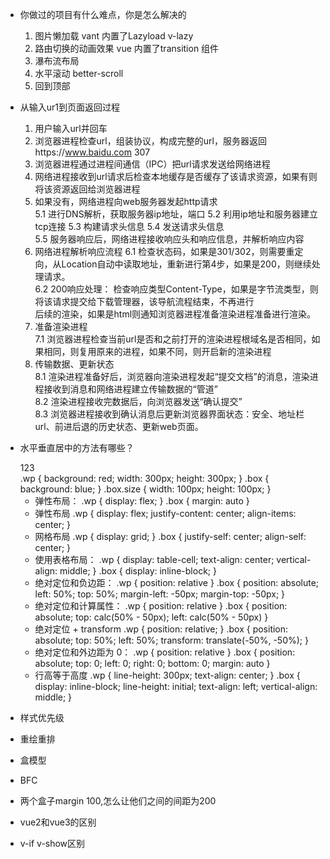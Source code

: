 - 你做过的项目有什么难点，你是怎么解决的
  1. 图片懒加载 
    vant 内置了Lazyload v-lazy
  2. 路由切换的动画效果
    vue 内置了transition 组件
  3. 瀑布流布局
  4. 水平滚动 better-scroll  
  5. 回到顶部

- 从输入ur1到页面返回过程
  1. 用户输入url并回车
  2. 浏览器进程检查url，组装协议，构成完整的url，服务器返回https://www.baidu.com 307 
  3. 浏览器进程通过进程间通信（IPC）把url请求发送给网络进程
  4. 网络进程接收到url请求后检查本地缓存是否缓存了该请求资源，如果有则将该资源返回给浏览器进程
  5. 如果没有，网络进程向web服务器发起http请求   
    5.1 进行DNS解析，获取服务器ip地址，端口
    5.2 利用ip地址和服务器建立tcp连接
    5.3 构建请求头信息
    5.4 发送请求头信息  
    5.5 服务器响应后，网络进程接收响应头和响应信息，并解析响应内容 
  6. 网络进程解析响应流程
    6.1 检查状态码，如果是301/302，则需要重定向，从Location自动中读取地址，重新进行第4步，如果是200，则继续处理请求。  
    6.2 200响应处理： 
      检查响应类型Content-Type，如果是字节流类型，则将该请求提交给下载管理器，该导航流程结束，不再进行  
      后续的渲染，如果是html则通知浏览器进程准备渲染进程准备进行渲染。   
  7. 准备渲染进程  
      7.1 浏览器进程检查当前url是否和之前打开的渲染进程根域名是否相同，如果相同，则复用原来的进程，如果不同，则开启新的渲染进程   
  8. 传输数据、更新状态  
    8.1 渲染进程准备好后，浏览器向渲染进程发起“提交文档”的消息，渲染进程接收到消息和网络进程建立传输数据的“管道”  
    8.2 渲染进程接收完数据后，向浏览器发送“确认提交”  
    8.3 浏览器进程接收到确认消息后更新浏览器界面状态：安全、地址栏url、前进后退的历史状态、更新web页面。

- 水平垂直居中的方法有哪些？
  <div class="wp">
      <div class="box size">123</div>
  </div>
  .wp {
    background: red;
    width: 300px;
    height: 300px;
  }
  .box {
    background: blue;
  }
  .box.size {
    width: 100px;
    height: 100px;
  }

  - 弹性布局：
    .wp {
      display: flex;
    }
    .box {
      margin: auto
    }
  - 弹性布局
    .wp {
      display: flex;
      justify-content: center;
      align-items: center;
    }
  - 网格布局
    .wp {
      display: grid;
    }
    .box {
      justify-self: center;
      align-self: center;
    }
  - 使用表格布局：
    .wp {
      display: table-cell;
      text-align: center;
      vertical-align: middle;
    }
    .box {
      display: inline-block;
    }
  - 绝对定位和负边距：
    .wp {
      position: relative
    }
    .box {
      position: absolute;
      left: 50%;
      top: 50%;
      margin-left: -50px;
      margin-top: -50px;
    }
  - 绝对定位和计算属性：
    .wp {
      position: relative
    }
    .box {
      position: absolute;
      top: calc(50% - 50px);
      left: calc(50% - 50px)
    }
  - 绝对定位 + transform
    .wp {
      position: relative;
    }
    .box {
      position: absolute;
      top: 50%;
      left: 50%;
      transform: translate(-50%, -50%);
    }
  - 绝对定位和外边距为 0：
    .wp {
      position: relative
    }
    .box {
      position: absolute;
      top: 0;
      left: 0;
      right: 0;
      bottom: 0;
      margin: auto
    }
  - 行高等于高度
    .wp {
      line-height: 300px;
      text-align: center;
    }
    .box {
      display: inline-block;
      line-height: initial;
      text-align: left;
      vertical-align: middle;
    }
- 样式优先级
- 重绘重排
- 盒模型
- BFC
- 两个盒子margin 100,怎么让他们之间的间距为200
- vue2和vue3的区别
- v-if v-show区别